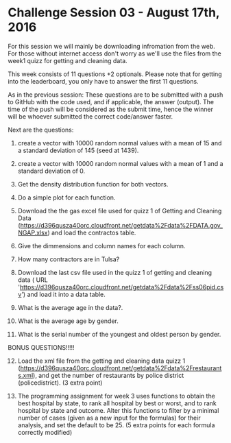 # Challenge Session 03 - August 17th, 2016

For this session we will mainly be downloading infromation from the web. For those without internet access don't worry as we'll use the files from the week1 quizz for getting and cleaning data.

This week consists of 11 questions +2 optionals. Please note that for getting into the leaderboard, you only have to answer the first 11 questions.

As in the previous session:
  These questions are to be submitted with a push to GitHub with the code used, and if applicable, the answer (output). The time of the push will be considered as the submit time, hence the winner will be whoever submitted the correct code/answer faster.


Next are the questions:

1) create a vector with 10000 random normal values with a mean of 15 and a standard deviation of 145 (seed at 1439).

2) create a vector with 10000 random normal values with a mean of 1 and a standard deviation of 0.

3) Get the density distribution function for both vectors.

4) Do a simple plot for each function.

5) Download the the gas excel file used for quizz 1 of Getting and Cleaning Data (https://d396qusza40orc.cloudfront.net/getdata%2Fdata%2FDATA.gov_NGAP.xlsx) and load the contractos table.

6) Give the dimmensions and column names for each column.

7) How many contractors are in Tulsa?

8) Download the last csv file used in the quizz 1 of getting and cleaning data ( URL 'https://d396qusza40orc.cloudfront.net/getdata%2Fdata%2Fss06pid.csv') and load it into a data table. 

9) What is the average age in the data?.

10) What is the average age by gender.

11) What is the serial number of the youngest and oldest person by gender.


BONUS QUESTIONS!!!!!

12) Load the xml file from the getting and cleaning data quizz 1 (https://d396qusza40orc.cloudfront.net/getdata%2Fdata%2Frestaurants.xml), and get the number of restaurants by police district (policedistrict). (3 extra point)

13) The programming assignment for week 3 uses functions to obtain the best hospital by state, to rank all hospital by best or worst, and to rank hospital by state and outcome. Alter this functions to filter by a minimal number of cases (given as a new input for the formulas) for their analysis, and set the default to be 25. (5 extra points for each formula correctly modified)
